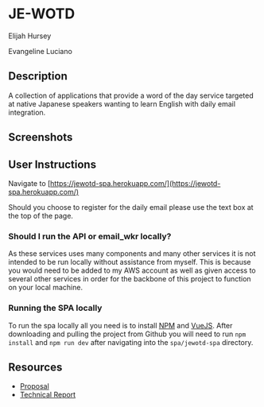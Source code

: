 # JE-WOTD

Elijah Hursey

Evangeline Luciano

## Description

A collection of applications that provide a word of the day service targeted at native Japanese speakers wanting to learn English with daily email integration.

## Screenshots

## User Instructions

Navigate to [https://jewotd-spa.herokuapp.com/](https://jewotd-spa.herokuapp.com/)

Should you choose to register for the daily email please use the text box at the top of the page.

### Should I run the API or email_wkr locally?

As these services uses many components and many other services it is not intended to be run locally without assistance from myself. This is because you would need to be added to my AWS account as well as given access to several other services in order for the backbone of this project to function on your local machine.

### Running the SPA locally

To run the spa locally all you need is to install [NPM](https://www.npmjs.com/) and [VueJS](https://vuejs.org/). After downloading and pulling the project from Github you will need to run `npm install` and `npm run dev` after navigating into the `spa/jewotd-spa` directory.

## Resources

* [Proposal](https://github.com/TheVolatileV/JE-WOTD/blob/master/Proposal.md)
* [Technical Report](https://github.com/TheVolatileV/JE-WOTD/blob/master/Technical%20Report.md)
